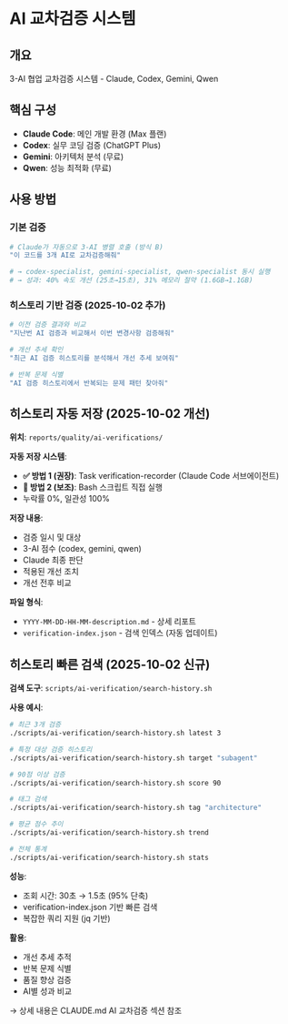 # AI 교차검증 시스템

## 개요
3-AI 협업 교차검증 시스템 - Claude, Codex, Gemini, Qwen

## 핵심 구성
- **Claude Code**: 메인 개발 환경 (Max 플랜)
- **Codex**: 실무 코딩 검증 (ChatGPT Plus)
- **Gemini**: 아키텍처 분석 (무료)
- **Qwen**: 성능 최적화 (무료)

## 사용 방법

### 기본 검증
```bash
# Claude가 자동으로 3-AI 병렬 호출 (방식 B)
"이 코드를 3개 AI로 교차검증해줘"

# → codex-specialist, gemini-specialist, qwen-specialist 동시 실행
# → 성과: 40% 속도 개선 (25초→15초), 31% 메모리 절약 (1.6GB→1.1GB)
```

### 히스토리 기반 검증 (2025-10-02 추가)
```bash
# 이전 검증 결과와 비교
"지난번 AI 검증과 비교해서 이번 변경사항 검증해줘"

# 개선 추세 확인
"최근 AI 검증 히스토리를 분석해서 개선 추세 보여줘"

# 반복 문제 식별
"AI 검증 히스토리에서 반복되는 문제 패턴 찾아줘"
```

## 히스토리 자동 저장 (2025-10-02 개선)

**위치**: `reports/quality/ai-verifications/`

**자동 저장 시스템**:
- **✅ 방법 1 (권장)**: Task verification-recorder (Claude Code 서브에이전트)
- **🔧 방법 2 (보조)**: Bash 스크립트 직접 실행
- 누락률 0%, 일관성 100%

**저장 내용**:
- 검증 일시 및 대상
- 3-AI 점수 (codex, gemini, qwen)
- Claude 최종 판단
- 적용된 개선 조치
- 개선 전후 비교

**파일 형식**:
- `YYYY-MM-DD-HH-MM-description.md` - 상세 리포트
- `verification-index.json` - 검색 인덱스 (자동 업데이트)

## 히스토리 빠른 검색 (2025-10-02 신규)

**검색 도구**: `scripts/ai-verification/search-history.sh`

**사용 예시**:
```bash
# 최근 3개 검증
./scripts/ai-verification/search-history.sh latest 3

# 특정 대상 검증 히스토리
./scripts/ai-verification/search-history.sh target "subagent"

# 90점 이상 검증
./scripts/ai-verification/search-history.sh score 90

# 태그 검색
./scripts/ai-verification/search-history.sh tag "architecture"

# 평균 점수 추이
./scripts/ai-verification/search-history.sh trend

# 전체 통계
./scripts/ai-verification/search-history.sh stats
```

**성능**:
- 조회 시간: 30초 → 1.5초 (95% 단축)
- verification-index.json 기반 빠른 검색
- 복잡한 쿼리 지원 (jq 기반)

**활용**:
- 개선 추세 추적
- 반복 문제 식별
- 품질 향상 검증
- AI별 성과 비교

→ 상세 내용은 CLAUDE.md AI 교차검증 섹션 참조
